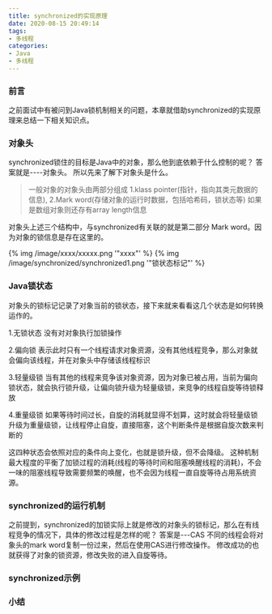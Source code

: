 ```yaml
---
title: synchronized的实现原理
date: 2020-08-15 20:49:14
tags: 
- 多线程
categories:
- Java
- 多线程
---
```


### 前言
  
  之前面试中有被问到Java锁机制相关的问题，本章就借助synchronized的实现原理来总结一下相关知识点。
<!-- more -->

### 对象头

  synchronized锁住的目标是Java中的对象，那么他到底依赖于什么控制的呢？
  答案就是----对象头。
  所以先来了解下对象头是什么。
> 一般对象的对象头由两部分组成
> 1.klass pointer(指针，指向其类元数据的信息),
> 2.Mark word(存储对象的运行时数据，包括哈希码，锁状态等)
> 如果是数组对象则还存有array length信息

  对象头上述三个结构中，与synchronized有关联的就是第二部分 Mark word。因为对象的锁信息是存在这里的。

{% img  /image/xxxx/xxxxx.png  '"xxxx"' %}
{% img  /image/synchronized/synchronized1.png  '"锁状态标记"' %}

### Java锁状态

  对象头的锁标记记录了对象当前的锁状态，接下来就来看看这几个状态是如何转换运作的。

 1.无锁状态
   没有对对象执行加锁操作

 2.偏向锁
   表示此时只有一个线程请求对象资源，没有其他线程竞争，那么对象就会偏向该线程，并在对象头中存储该线程标识

 3.轻量级锁
   当有其他的线程来竞争该对象资源，因为对象已被占用，当前为偏向锁状态，就会执行锁升级，让偏向锁升级为轻量级锁，来竞争的线程自旋等待锁释放

 4.重量级锁
   如果等待时间过长，自旋的消耗就显得不划算，这时就会将轻量级锁升级为重量级锁，让线程停止自旋，直接阻塞，这个判断条件是根据自旋次数来判断的

 这四种状态会依照对应的条件向上变化，也就是锁升级，但不会降级。
 这种机制最大程度的平衡了加锁过程的消耗(线程的等待时间和阻塞唤醒线程的消耗)，不会一味的阻塞线程导致需要频繁的唤醒，也不会因为线程一直自旋等待占用系统资源。

### synchronized的运行机制
  
  之前提到，synchronized的加锁实际上就是修改的对象头的锁标记，那么在有线程竞争的情况下，具体的修改过程是怎样的呢？
  答案是---CAS
  不同的线程会将对象头的mark word复制一份过来，然后在使用CAS进行修改操作。
  修改成功的也就获得了对象的锁资源，修改失败的进入自旋等待。

### synchronized示例

### 小结